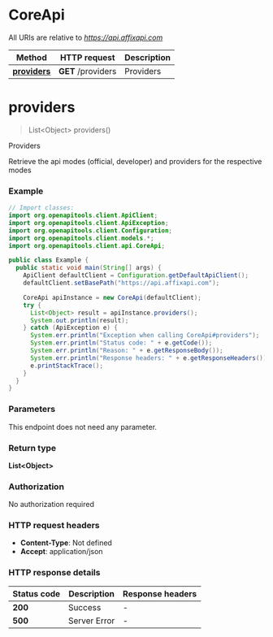 # CoreApi

All URIs are relative to *https://api.affixapi.com*

Method | HTTP request | Description
------------- | ------------- | -------------
[**providers**](CoreApi.md#providers) | **GET** /providers | Providers


<a name="providers"></a>
# **providers**
> List&lt;Object&gt; providers()

Providers

Retrieve the api modes (official, developer) and providers for the respective modes 

### Example
```java
// Import classes:
import org.openapitools.client.ApiClient;
import org.openapitools.client.ApiException;
import org.openapitools.client.Configuration;
import org.openapitools.client.models.*;
import org.openapitools.client.api.CoreApi;

public class Example {
  public static void main(String[] args) {
    ApiClient defaultClient = Configuration.getDefaultApiClient();
    defaultClient.setBasePath("https://api.affixapi.com");

    CoreApi apiInstance = new CoreApi(defaultClient);
    try {
      List<Object> result = apiInstance.providers();
      System.out.println(result);
    } catch (ApiException e) {
      System.err.println("Exception when calling CoreApi#providers");
      System.err.println("Status code: " + e.getCode());
      System.err.println("Reason: " + e.getResponseBody());
      System.err.println("Response headers: " + e.getResponseHeaders());
      e.printStackTrace();
    }
  }
}
```

### Parameters
This endpoint does not need any parameter.

### Return type

**List&lt;Object&gt;**

### Authorization

No authorization required

### HTTP request headers

 - **Content-Type**: Not defined
 - **Accept**: application/json

### HTTP response details
| Status code | Description | Response headers |
|-------------|-------------|------------------|
**200** | Success |  -  |
**500** | Server Error |  -  |

